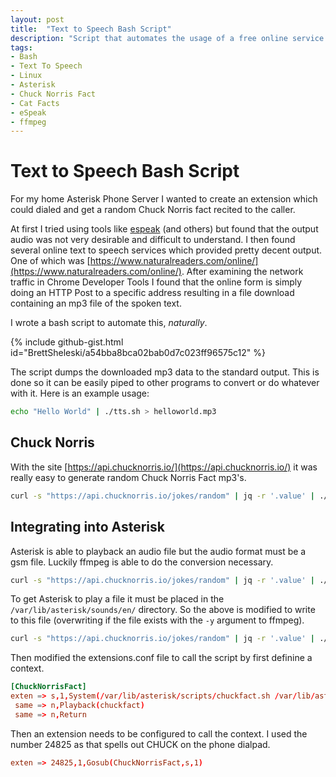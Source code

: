 ```yaml
---
layout: post
title:  "Text to Speech Bash Script"
description: "Script that automates the usage of a free online service to generate audio from text."
tags:
- Bash
- Text To Speech
- Linux
- Asterisk
- Chuck Norris Fact
- Cat Facts
- eSpeak
- ffmpeg
---
```



# Text to Speech Bash Script

For my home Asterisk Phone Server I wanted to create an extension which could dialed and get a random Chuck Norris fact recited to the caller.

At first I tried using tools like [espeak](http://espeak.sourceforge.net/) (and others) but found that the output audio was not very desirable and difficult to understand.  I then found several online text to speech services which provided pretty decent output.  One of which was [https://www.naturalreaders.com/online/](https://www.naturalreaders.com/online/).  After examining the network traffic in Chrome Developer Tools I found that the online form is simply doing an HTTP Post to a specific address resulting in a file download containing an mp3 file of the spoken text.

I wrote a bash script to automate this, <em>naturally</em>.

{% include github-gist.html id="BrettSheleski/a54bba8bca02bab0d7c023ff96575c12" %}

The script dumps the downloaded mp3 data to the standard output.  This is done so it can be easily piped to other programs to convert or do whatever with it.  Here is an example usage:

``` bash
echo "Hello World" | ./tts.sh > helloworld.mp3
```

## Chuck Norris

With the site [https://api.chucknorris.io/](https://api.chucknorris.io/) it was really easy to generate random Chuck Norris Fact mp3's.

``` bash
curl -s "https://api.chucknorris.io/jokes/random" | jq -r '.value' | ./tts.sh > chuckfact.mp3
```

## Integrating into Asterisk

Asterisk is able to playback an audio file but the audio format must be a gsm file.  Luckily ffmpeg is able to do the conversion necessary.

``` bash
curl -s "https://api.chucknorris.io/jokes/random" | jq -r '.value' | ./tts.sh | ffmpeg -loglevel quiet -i - -c:a libgsm -ar 8000 -ab 13000 -ac 1 -f gsm chuckfact.gsm
```

To get Asterisk to play a file it must be placed in the `/var/lib/asterisk/sounds/en/` directory.  So the above is modified to write to this file (overwriting if the file exists with the `-y` argument to ffmpeg). 

```bash
curl -s "https://api.chucknorris.io/jokes/random" | jq -r '.value' | ./tts.sh | ffmpeg -loglevel quiet -i - -c:a libgsm -ar 8000 -ab 13000 -ac 1 -f gsm -y /var/lib/asterisk/sounds/en/chuckfact.gsm
```

Then modified the extensions.conf file to call the script by first definine a context.

```conf
[ChuckNorrisFact]
exten => s,1,System(/var/lib/asterisk/scripts/chuckfact.sh /var/lib/asterisk/sounds/en/chuckfact.gsm)
 same => n,Playback(chuckfact)
 same => n,Return
```

Then an extension needs to be configured to call the context.  I used the number 24825 as that spells out CHUCK on the phone dialpad.

```conf
exten => 24825,1,Gosub(ChuckNorrisFact,s,1)
```